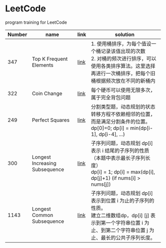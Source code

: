 # LeetCode

program training for LeetCode

| Number | name                           | link                                                         | solution                                                     |
| ------ | ------------------------------ | ------------------------------------------------------------ | ------------------------------------------------------------ |
| 347    | Top K Frequent Elements        | [link](https://leetcode.com/problems/top-k-frequent-elements/) | 1. 使用桶排序，为每个值设一个桶记录该值出现的次数<br />2. 对桶的频次进行排序，可以使用各类排序算法。这里选择再进行一次桶排序，把每个旧桶根据频次放在不同的新桶内<br /> |
| 322    | Coin Change                    | [link](https://leetcode.com/problems/coin-change/)           | 每个硬币可以使用无限多次，属于完全背包问题                   |
| 249    | Perfect Squares                | [link](https://leetcode.com/problems/perfect-squares/)       | 分割类型题，动态规划的状态转移方程不依赖相邻的位置，而是满足分割条件的位置。<br />dp[0]=0; dp[i] = min(dp[i-1], dp[i-4], ...) |
| 300    | Longest Increasing Subsequence | [link](https://leetcode.com/problems/longest-increasing-subsequence/) | 子序列问题，动态规划 dp[i] 表示 i 结尾的子序列的性质（本题中表示最长子序列长度）<br />dp[i] = 1; dp[i] = max(dp[i], dp[j]+1) (if nums[i] > nums[j]) |
| 1143   | Longest Common Subsequence     | [link](https://leetcode.com/problems/longest-common-subsequence/) | 子序列问题，动态规划 dp[i] 表示到位置 i 为止的子序列的性质。<br />建立二维数组dp，dp[i] [j] 表示到第一个字符串位置 i 为止、到第二个字符串位置 j 为止、最长的公共子序列长度。 |


